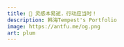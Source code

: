 ```yaml
---
title: 🍁 灵感本易逝，行动应当时！
description: 韩海Tempest's Portfolio
image: https://antfu.me/og.png
art: plum
---
```


<ListPosts only-date type="blog" />

